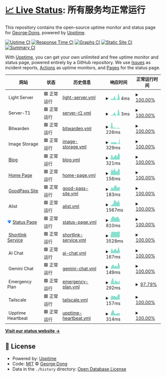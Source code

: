 # [📈 Live Status](https://uptime.georgedong.tech): <!--live status--> **所有服务均正常运行**

This repository contains the open-source uptime monitor and status page for [George·Dong](https://uptime.georgedong.tech), powered by [Upptime](https://github.com/upptime/upptime).

[![Uptime CI](https://github.com/GeorgeDong32/upptime/workflows/Uptime%20CI/badge.svg)](https://github.com/GeorgeDong32/upptime/actions?query=workflow%3A%22Uptime+CI%22)
[![Response Time CI](https://github.com/GeorgeDong32/upptime/workflows/Response%20Time%20CI/badge.svg)](https://github.com/GeorgeDong32/upptime/actions?query=workflow%3A%22Response+Time+CI%22)
[![Graphs CI](https://github.com/GeorgeDong32/upptime/workflows/Graphs%20CI/badge.svg)](https://github.com/GeorgeDong32/upptime/actions?query=workflow%3A%22Graphs+CI%22)
[![Static Site CI](https://github.com/GeorgeDong32/upptime/workflows/Static%20Site%20CI/badge.svg)](https://github.com/GeorgeDong32/upptime/actions?query=workflow%3A%22Static+Site+CI%22)
[![Summary CI](https://github.com/GeorgeDong32/upptime/workflows/Summary%20CI/badge.svg)](https://github.com/GeorgeDong32/upptime/actions?query=workflow%3A%22Summary+CI%22)

With [Upptime](https://upptime.js.org), you can get your own unlimited and free uptime monitor and status page, powered entirely by a GitHub repository. We use [Issues](https://github.com/GeorgeDong32/upptime/issues) as incident reports, [Actions](https://github.com/GeorgeDong32/upptime/actions) as uptime monitors, and [Pages](https://uptime.georgedong.tech) for the status page.

<!--start: status pages-->
<!-- This summary is generated by Upptime (https://github.com/upptime/upptime) -->
<!-- Do not edit this manually, your changes will be overwritten -->
<!-- prettier-ignore -->
| 网站 | 状态 | 历史信息 | 响应时间 | 正常运行时间 |
| --- | ------ | ------- | ------------- | ------ |
| <img alt="" src="https://uptime.georgedong.tech/icons/server.svg" height="13"> Light Server | 🟩 正常运行 | [light-server.yml](https://github.com/GeorgeDong32/upptime/commits/HEAD/history/light-server.yml) | <details><summary><img alt="响应时间图像" src="./graphs/light-server/response-time-week.png" height="20"> 4ms</summary><br><a href="https://uptime.georgedong.tech/history/light-server"><img alt="响应时间 50" src="https://img.shields.io/endpoint?url=https%3A%2F%2Fraw.githubusercontent.com%2FGeorgeDong32%2Fupptime%2FHEAD%2Fapi%2Flight-server%2Fresponse-time.json"></a><br><a href="https://uptime.georgedong.tech/history/light-server"><img alt="24小时平均响应时间 2" src="https://img.shields.io/endpoint?url=https%3A%2F%2Fraw.githubusercontent.com%2FGeorgeDong32%2Fupptime%2FHEAD%2Fapi%2Flight-server%2Fresponse-time-day.json"></a><br><a href="https://uptime.georgedong.tech/history/light-server"><img alt="7天平均响应时间 4" src="https://img.shields.io/endpoint?url=https%3A%2F%2Fraw.githubusercontent.com%2FGeorgeDong32%2Fupptime%2FHEAD%2Fapi%2Flight-server%2Fresponse-time-week.json"></a><br><a href="https://uptime.georgedong.tech/history/light-server"><img alt="30天平均响应时间 4" src="https://img.shields.io/endpoint?url=https%3A%2F%2Fraw.githubusercontent.com%2FGeorgeDong32%2Fupptime%2FHEAD%2Fapi%2Flight-server%2Fresponse-time-month.json"></a><br><a href="https://uptime.georgedong.tech/history/light-server"><img alt="1年平均响应时间 50" src="https://img.shields.io/endpoint?url=https%3A%2F%2Fraw.githubusercontent.com%2FGeorgeDong32%2Fupptime%2FHEAD%2Fapi%2Flight-server%2Fresponse-time-year.json"></a></details> | <details><summary><a href="https://uptime.georgedong.tech/history/light-server">100.00%</a></summary><a href="https://uptime.georgedong.tech/history/light-server"><img alt="正常运行时间 99.79%" src="https://img.shields.io/endpoint?url=https%3A%2F%2Fraw.githubusercontent.com%2FGeorgeDong32%2Fupptime%2FHEAD%2Fapi%2Flight-server%2Fuptime.json"></a><br><a href="https://uptime.georgedong.tech/history/light-server"><img alt="24小时正常运行时间 100.00%" src="https://img.shields.io/endpoint?url=https%3A%2F%2Fraw.githubusercontent.com%2FGeorgeDong32%2Fupptime%2FHEAD%2Fapi%2Flight-server%2Fuptime-day.json"></a><br><a href="https://uptime.georgedong.tech/history/light-server"><img alt="7天正常运行时间 100.00%" src="https://img.shields.io/endpoint?url=https%3A%2F%2Fraw.githubusercontent.com%2FGeorgeDong32%2Fupptime%2FHEAD%2Fapi%2Flight-server%2Fuptime-week.json"></a><br><a href="https://uptime.georgedong.tech/history/light-server"><img alt="30天正常运行时间 100.00%" src="https://img.shields.io/endpoint?url=https%3A%2F%2Fraw.githubusercontent.com%2FGeorgeDong32%2Fupptime%2FHEAD%2Fapi%2Flight-server%2Fuptime-month.json"></a><br><a href="https://uptime.georgedong.tech/history/light-server"><img alt="1年正常运行时间 99.79%" src="https://img.shields.io/endpoint?url=https%3A%2F%2Fraw.githubusercontent.com%2FGeorgeDong32%2Fupptime%2FHEAD%2Fapi%2Flight-server%2Fuptime-year.json"></a></details>
| <img alt="" src="https://uptime.georgedong.tech/icons/server.svg" height="13"> Server-T1 | 🟩 正常运行 | [server-t1.yml](https://github.com/GeorgeDong32/upptime/commits/HEAD/history/server-t1.yml) | <details><summary><img alt="响应时间图像" src="./graphs/server-t1/response-time-week.png" height="20"> 3ms</summary><br><a href="https://uptime.georgedong.tech/history/server-t1"><img alt="响应时间 22" src="https://img.shields.io/endpoint?url=https%3A%2F%2Fraw.githubusercontent.com%2FGeorgeDong32%2Fupptime%2FHEAD%2Fapi%2Fserver-t1%2Fresponse-time.json"></a><br><a href="https://uptime.georgedong.tech/history/server-t1"><img alt="24小时平均响应时间 2" src="https://img.shields.io/endpoint?url=https%3A%2F%2Fraw.githubusercontent.com%2FGeorgeDong32%2Fupptime%2FHEAD%2Fapi%2Fserver-t1%2Fresponse-time-day.json"></a><br><a href="https://uptime.georgedong.tech/history/server-t1"><img alt="7天平均响应时间 3" src="https://img.shields.io/endpoint?url=https%3A%2F%2Fraw.githubusercontent.com%2FGeorgeDong32%2Fupptime%2FHEAD%2Fapi%2Fserver-t1%2Fresponse-time-week.json"></a><br><a href="https://uptime.georgedong.tech/history/server-t1"><img alt="30天平均响应时间 4" src="https://img.shields.io/endpoint?url=https%3A%2F%2Fraw.githubusercontent.com%2FGeorgeDong32%2Fupptime%2FHEAD%2Fapi%2Fserver-t1%2Fresponse-time-month.json"></a><br><a href="https://uptime.georgedong.tech/history/server-t1"><img alt="1年平均响应时间 22" src="https://img.shields.io/endpoint?url=https%3A%2F%2Fraw.githubusercontent.com%2FGeorgeDong32%2Fupptime%2FHEAD%2Fapi%2Fserver-t1%2Fresponse-time-year.json"></a></details> | <details><summary><a href="https://uptime.georgedong.tech/history/server-t1">100.00%</a></summary><a href="https://uptime.georgedong.tech/history/server-t1"><img alt="正常运行时间 100.00%" src="https://img.shields.io/endpoint?url=https%3A%2F%2Fraw.githubusercontent.com%2FGeorgeDong32%2Fupptime%2FHEAD%2Fapi%2Fserver-t1%2Fuptime.json"></a><br><a href="https://uptime.georgedong.tech/history/server-t1"><img alt="24小时正常运行时间 100.00%" src="https://img.shields.io/endpoint?url=https%3A%2F%2Fraw.githubusercontent.com%2FGeorgeDong32%2Fupptime%2FHEAD%2Fapi%2Fserver-t1%2Fuptime-day.json"></a><br><a href="https://uptime.georgedong.tech/history/server-t1"><img alt="7天正常运行时间 100.00%" src="https://img.shields.io/endpoint?url=https%3A%2F%2Fraw.githubusercontent.com%2FGeorgeDong32%2Fupptime%2FHEAD%2Fapi%2Fserver-t1%2Fuptime-week.json"></a><br><a href="https://uptime.georgedong.tech/history/server-t1"><img alt="30天正常运行时间 100.00%" src="https://img.shields.io/endpoint?url=https%3A%2F%2Fraw.githubusercontent.com%2FGeorgeDong32%2Fupptime%2FHEAD%2Fapi%2Fserver-t1%2Fuptime-month.json"></a><br><a href="https://uptime.georgedong.tech/history/server-t1"><img alt="1年正常运行时间 100.00%" src="https://img.shields.io/endpoint?url=https%3A%2F%2Fraw.githubusercontent.com%2FGeorgeDong32%2Fupptime%2FHEAD%2Fapi%2Fserver-t1%2Fuptime-year.json"></a></details>
| <img alt="" src="https://vault.bitwarden.com/images/favicon-32x32.png" height="13"> Bitwarden | 🟩 正常运行 | [bitwarden.yml](https://github.com/GeorgeDong32/upptime/commits/HEAD/history/bitwarden.yml) | <details><summary><img alt="响应时间图像" src="./graphs/bitwarden/response-time-week.png" height="20"> 226ms</summary><br><a href="https://uptime.georgedong.tech/history/bitwarden"><img alt="响应时间 797" src="https://img.shields.io/endpoint?url=https%3A%2F%2Fraw.githubusercontent.com%2FGeorgeDong32%2Fupptime%2FHEAD%2Fapi%2Fbitwarden%2Fresponse-time.json"></a><br><a href="https://uptime.georgedong.tech/history/bitwarden"><img alt="24小时平均响应时间 60" src="https://img.shields.io/endpoint?url=https%3A%2F%2Fraw.githubusercontent.com%2FGeorgeDong32%2Fupptime%2FHEAD%2Fapi%2Fbitwarden%2Fresponse-time-day.json"></a><br><a href="https://uptime.georgedong.tech/history/bitwarden"><img alt="7天平均响应时间 226" src="https://img.shields.io/endpoint?url=https%3A%2F%2Fraw.githubusercontent.com%2FGeorgeDong32%2Fupptime%2FHEAD%2Fapi%2Fbitwarden%2Fresponse-time-week.json"></a><br><a href="https://uptime.georgedong.tech/history/bitwarden"><img alt="30天平均响应时间 819" src="https://img.shields.io/endpoint?url=https%3A%2F%2Fraw.githubusercontent.com%2FGeorgeDong32%2Fupptime%2FHEAD%2Fapi%2Fbitwarden%2Fresponse-time-month.json"></a><br><a href="https://uptime.georgedong.tech/history/bitwarden"><img alt="1年平均响应时间 797" src="https://img.shields.io/endpoint?url=https%3A%2F%2Fraw.githubusercontent.com%2FGeorgeDong32%2Fupptime%2FHEAD%2Fapi%2Fbitwarden%2Fresponse-time-year.json"></a></details> | <details><summary><a href="https://uptime.georgedong.tech/history/bitwarden">100.00%</a></summary><a href="https://uptime.georgedong.tech/history/bitwarden"><img alt="正常运行时间 99.77%" src="https://img.shields.io/endpoint?url=https%3A%2F%2Fraw.githubusercontent.com%2FGeorgeDong32%2Fupptime%2FHEAD%2Fapi%2Fbitwarden%2Fuptime.json"></a><br><a href="https://uptime.georgedong.tech/history/bitwarden"><img alt="24小时正常运行时间 100.00%" src="https://img.shields.io/endpoint?url=https%3A%2F%2Fraw.githubusercontent.com%2FGeorgeDong32%2Fupptime%2FHEAD%2Fapi%2Fbitwarden%2Fuptime-day.json"></a><br><a href="https://uptime.georgedong.tech/history/bitwarden"><img alt="7天正常运行时间 100.00%" src="https://img.shields.io/endpoint?url=https%3A%2F%2Fraw.githubusercontent.com%2FGeorgeDong32%2Fupptime%2FHEAD%2Fapi%2Fbitwarden%2Fuptime-week.json"></a><br><a href="https://uptime.georgedong.tech/history/bitwarden"><img alt="30天正常运行时间 100.00%" src="https://img.shields.io/endpoint?url=https%3A%2F%2Fraw.githubusercontent.com%2FGeorgeDong32%2Fupptime%2FHEAD%2Fapi%2Fbitwarden%2Fuptime-month.json"></a><br><a href="https://uptime.georgedong.tech/history/bitwarden"><img alt="1年正常运行时间 99.77%" src="https://img.shields.io/endpoint?url=https%3A%2F%2Fraw.githubusercontent.com%2FGeorgeDong32%2Fupptime%2FHEAD%2Fapi%2Fbitwarden%2Fuptime-year.json"></a></details>
| <img alt="" src="https://uptime.georgedong.tech/icons/storage.svg" height="13"> Image Storage | 🟩 正常运行 | [image-storage.yml](https://github.com/GeorgeDong32/upptime/commits/HEAD/history/image-storage.yml) | <details><summary><img alt="响应时间图像" src="./graphs/image-storage/response-time-week.png" height="20"> 329ms</summary><br><a href="https://uptime.georgedong.tech/history/image-storage"><img alt="响应时间 557" src="https://img.shields.io/endpoint?url=https%3A%2F%2Fraw.githubusercontent.com%2FGeorgeDong32%2Fupptime%2FHEAD%2Fapi%2Fimage-storage%2Fresponse-time.json"></a><br><a href="https://uptime.georgedong.tech/history/image-storage"><img alt="24小时平均响应时间 975" src="https://img.shields.io/endpoint?url=https%3A%2F%2Fraw.githubusercontent.com%2FGeorgeDong32%2Fupptime%2FHEAD%2Fapi%2Fimage-storage%2Fresponse-time-day.json"></a><br><a href="https://uptime.georgedong.tech/history/image-storage"><img alt="7天平均响应时间 329" src="https://img.shields.io/endpoint?url=https%3A%2F%2Fraw.githubusercontent.com%2FGeorgeDong32%2Fupptime%2FHEAD%2Fapi%2Fimage-storage%2Fresponse-time-week.json"></a><br><a href="https://uptime.georgedong.tech/history/image-storage"><img alt="30天平均响应时间 402" src="https://img.shields.io/endpoint?url=https%3A%2F%2Fraw.githubusercontent.com%2FGeorgeDong32%2Fupptime%2FHEAD%2Fapi%2Fimage-storage%2Fresponse-time-month.json"></a><br><a href="https://uptime.georgedong.tech/history/image-storage"><img alt="1年平均响应时间 557" src="https://img.shields.io/endpoint?url=https%3A%2F%2Fraw.githubusercontent.com%2FGeorgeDong32%2Fupptime%2FHEAD%2Fapi%2Fimage-storage%2Fresponse-time-year.json"></a></details> | <details><summary><a href="https://uptime.georgedong.tech/history/image-storage">100.00%</a></summary><a href="https://uptime.georgedong.tech/history/image-storage"><img alt="正常运行时间 99.92%" src="https://img.shields.io/endpoint?url=https%3A%2F%2Fraw.githubusercontent.com%2FGeorgeDong32%2Fupptime%2FHEAD%2Fapi%2Fimage-storage%2Fuptime.json"></a><br><a href="https://uptime.georgedong.tech/history/image-storage"><img alt="24小时正常运行时间 100.00%" src="https://img.shields.io/endpoint?url=https%3A%2F%2Fraw.githubusercontent.com%2FGeorgeDong32%2Fupptime%2FHEAD%2Fapi%2Fimage-storage%2Fuptime-day.json"></a><br><a href="https://uptime.georgedong.tech/history/image-storage"><img alt="7天正常运行时间 100.00%" src="https://img.shields.io/endpoint?url=https%3A%2F%2Fraw.githubusercontent.com%2FGeorgeDong32%2Fupptime%2FHEAD%2Fapi%2Fimage-storage%2Fuptime-week.json"></a><br><a href="https://uptime.georgedong.tech/history/image-storage"><img alt="30天正常运行时间 100.00%" src="https://img.shields.io/endpoint?url=https%3A%2F%2Fraw.githubusercontent.com%2FGeorgeDong32%2Fupptime%2FHEAD%2Fapi%2Fimage-storage%2Fuptime-month.json"></a><br><a href="https://uptime.georgedong.tech/history/image-storage"><img alt="1年正常运行时间 99.92%" src="https://img.shields.io/endpoint?url=https%3A%2F%2Fraw.githubusercontent.com%2FGeorgeDong32%2Fupptime%2FHEAD%2Fapi%2Fimage-storage%2Fuptime-year.json"></a></details>
| <img alt="" src="https://icons.duckduckgo.com/ip3/blog.georgedong.tech.ico" height="13"> [Blog](https://blog.georgedong.tech) | 🟩 正常运行 | [blog.yml](https://github.com/GeorgeDong32/upptime/commits/HEAD/history/blog.yml) | <details><summary><img alt="响应时间图像" src="./graphs/blog/response-time-week.png" height="20"> 321ms</summary><br><a href="https://uptime.georgedong.tech/history/blog"><img alt="响应时间 356" src="https://img.shields.io/endpoint?url=https%3A%2F%2Fraw.githubusercontent.com%2FGeorgeDong32%2Fupptime%2FHEAD%2Fapi%2Fblog%2Fresponse-time.json"></a><br><a href="https://uptime.georgedong.tech/history/blog"><img alt="24小时平均响应时间 411" src="https://img.shields.io/endpoint?url=https%3A%2F%2Fraw.githubusercontent.com%2FGeorgeDong32%2Fupptime%2FHEAD%2Fapi%2Fblog%2Fresponse-time-day.json"></a><br><a href="https://uptime.georgedong.tech/history/blog"><img alt="7天平均响应时间 321" src="https://img.shields.io/endpoint?url=https%3A%2F%2Fraw.githubusercontent.com%2FGeorgeDong32%2Fupptime%2FHEAD%2Fapi%2Fblog%2Fresponse-time-week.json"></a><br><a href="https://uptime.georgedong.tech/history/blog"><img alt="30天平均响应时间 324" src="https://img.shields.io/endpoint?url=https%3A%2F%2Fraw.githubusercontent.com%2FGeorgeDong32%2Fupptime%2FHEAD%2Fapi%2Fblog%2Fresponse-time-month.json"></a><br><a href="https://uptime.georgedong.tech/history/blog"><img alt="1年平均响应时间 356" src="https://img.shields.io/endpoint?url=https%3A%2F%2Fraw.githubusercontent.com%2FGeorgeDong32%2Fupptime%2FHEAD%2Fapi%2Fblog%2Fresponse-time-year.json"></a></details> | <details><summary><a href="https://uptime.georgedong.tech/history/blog">100.00%</a></summary><a href="https://uptime.georgedong.tech/history/blog"><img alt="正常运行时间 99.99%" src="https://img.shields.io/endpoint?url=https%3A%2F%2Fraw.githubusercontent.com%2FGeorgeDong32%2Fupptime%2FHEAD%2Fapi%2Fblog%2Fuptime.json"></a><br><a href="https://uptime.georgedong.tech/history/blog"><img alt="24小时正常运行时间 100.00%" src="https://img.shields.io/endpoint?url=https%3A%2F%2Fraw.githubusercontent.com%2FGeorgeDong32%2Fupptime%2FHEAD%2Fapi%2Fblog%2Fuptime-day.json"></a><br><a href="https://uptime.georgedong.tech/history/blog"><img alt="7天正常运行时间 100.00%" src="https://img.shields.io/endpoint?url=https%3A%2F%2Fraw.githubusercontent.com%2FGeorgeDong32%2Fupptime%2FHEAD%2Fapi%2Fblog%2Fuptime-week.json"></a><br><a href="https://uptime.georgedong.tech/history/blog"><img alt="30天正常运行时间 100.00%" src="https://img.shields.io/endpoint?url=https%3A%2F%2Fraw.githubusercontent.com%2FGeorgeDong32%2Fupptime%2FHEAD%2Fapi%2Fblog%2Fuptime-month.json"></a><br><a href="https://uptime.georgedong.tech/history/blog"><img alt="1年正常运行时间 99.99%" src="https://img.shields.io/endpoint?url=https%3A%2F%2Fraw.githubusercontent.com%2FGeorgeDong32%2Fupptime%2FHEAD%2Fapi%2Fblog%2Fuptime-year.json"></a></details>
| <img alt="" src="https://icons.duckduckgo.com/ip3/www.georgedong.tech.ico" height="13"> [Home Page](https://www.georgedong.tech) | 🟩 正常运行 | [home-page.yml](https://github.com/GeorgeDong32/upptime/commits/HEAD/history/home-page.yml) | <details><summary><img alt="响应时间图像" src="./graphs/home-page/response-time-week.png" height="20"> 156ms</summary><br><a href="https://uptime.georgedong.tech/history/home-page"><img alt="响应时间 169" src="https://img.shields.io/endpoint?url=https%3A%2F%2Fraw.githubusercontent.com%2FGeorgeDong32%2Fupptime%2FHEAD%2Fapi%2Fhome-page%2Fresponse-time.json"></a><br><a href="https://uptime.georgedong.tech/history/home-page"><img alt="24小时平均响应时间 158" src="https://img.shields.io/endpoint?url=https%3A%2F%2Fraw.githubusercontent.com%2FGeorgeDong32%2Fupptime%2FHEAD%2Fapi%2Fhome-page%2Fresponse-time-day.json"></a><br><a href="https://uptime.georgedong.tech/history/home-page"><img alt="7天平均响应时间 156" src="https://img.shields.io/endpoint?url=https%3A%2F%2Fraw.githubusercontent.com%2FGeorgeDong32%2Fupptime%2FHEAD%2Fapi%2Fhome-page%2Fresponse-time-week.json"></a><br><a href="https://uptime.georgedong.tech/history/home-page"><img alt="30天平均响应时间 144" src="https://img.shields.io/endpoint?url=https%3A%2F%2Fraw.githubusercontent.com%2FGeorgeDong32%2Fupptime%2FHEAD%2Fapi%2Fhome-page%2Fresponse-time-month.json"></a><br><a href="https://uptime.georgedong.tech/history/home-page"><img alt="1年平均响应时间 169" src="https://img.shields.io/endpoint?url=https%3A%2F%2Fraw.githubusercontent.com%2FGeorgeDong32%2Fupptime%2FHEAD%2Fapi%2Fhome-page%2Fresponse-time-year.json"></a></details> | <details><summary><a href="https://uptime.georgedong.tech/history/home-page">100.00%</a></summary><a href="https://uptime.georgedong.tech/history/home-page"><img alt="正常运行时间 99.88%" src="https://img.shields.io/endpoint?url=https%3A%2F%2Fraw.githubusercontent.com%2FGeorgeDong32%2Fupptime%2FHEAD%2Fapi%2Fhome-page%2Fuptime.json"></a><br><a href="https://uptime.georgedong.tech/history/home-page"><img alt="24小时正常运行时间 100.00%" src="https://img.shields.io/endpoint?url=https%3A%2F%2Fraw.githubusercontent.com%2FGeorgeDong32%2Fupptime%2FHEAD%2Fapi%2Fhome-page%2Fuptime-day.json"></a><br><a href="https://uptime.georgedong.tech/history/home-page"><img alt="7天正常运行时间 100.00%" src="https://img.shields.io/endpoint?url=https%3A%2F%2Fraw.githubusercontent.com%2FGeorgeDong32%2Fupptime%2FHEAD%2Fapi%2Fhome-page%2Fuptime-week.json"></a><br><a href="https://uptime.georgedong.tech/history/home-page"><img alt="30天正常运行时间 100.00%" src="https://img.shields.io/endpoint?url=https%3A%2F%2Fraw.githubusercontent.com%2FGeorgeDong32%2Fupptime%2FHEAD%2Fapi%2Fhome-page%2Fuptime-month.json"></a><br><a href="https://uptime.georgedong.tech/history/home-page"><img alt="1年正常运行时间 99.88%" src="https://img.shields.io/endpoint?url=https%3A%2F%2Fraw.githubusercontent.com%2FGeorgeDong32%2Fupptime%2FHEAD%2Fapi%2Fhome-page%2Fuptime-year.json"></a></details>
| <img alt="" src="https://icons.duckduckgo.com/ip3/goodpass.georgedong.tech.ico" height="13"> [GoodPass Site](https://goodpass.georgedong.tech) | 🟩 正常运行 | [good-pass-site.yml](https://github.com/GeorgeDong32/upptime/commits/HEAD/history/good-pass-site.yml) | <details><summary><img alt="响应时间图像" src="./graphs/good-pass-site/response-time-week.png" height="20"> 183ms</summary><br><a href="https://uptime.georgedong.tech/history/good-pass-site"><img alt="响应时间 185" src="https://img.shields.io/endpoint?url=https%3A%2F%2Fraw.githubusercontent.com%2FGeorgeDong32%2Fupptime%2FHEAD%2Fapi%2Fgood-pass-site%2Fresponse-time.json"></a><br><a href="https://uptime.georgedong.tech/history/good-pass-site"><img alt="24小时平均响应时间 177" src="https://img.shields.io/endpoint?url=https%3A%2F%2Fraw.githubusercontent.com%2FGeorgeDong32%2Fupptime%2FHEAD%2Fapi%2Fgood-pass-site%2Fresponse-time-day.json"></a><br><a href="https://uptime.georgedong.tech/history/good-pass-site"><img alt="7天平均响应时间 183" src="https://img.shields.io/endpoint?url=https%3A%2F%2Fraw.githubusercontent.com%2FGeorgeDong32%2Fupptime%2FHEAD%2Fapi%2Fgood-pass-site%2Fresponse-time-week.json"></a><br><a href="https://uptime.georgedong.tech/history/good-pass-site"><img alt="30天平均响应时间 153" src="https://img.shields.io/endpoint?url=https%3A%2F%2Fraw.githubusercontent.com%2FGeorgeDong32%2Fupptime%2FHEAD%2Fapi%2Fgood-pass-site%2Fresponse-time-month.json"></a><br><a href="https://uptime.georgedong.tech/history/good-pass-site"><img alt="1年平均响应时间 185" src="https://img.shields.io/endpoint?url=https%3A%2F%2Fraw.githubusercontent.com%2FGeorgeDong32%2Fupptime%2FHEAD%2Fapi%2Fgood-pass-site%2Fresponse-time-year.json"></a></details> | <details><summary><a href="https://uptime.georgedong.tech/history/good-pass-site">100.00%</a></summary><a href="https://uptime.georgedong.tech/history/good-pass-site"><img alt="正常运行时间 99.90%" src="https://img.shields.io/endpoint?url=https%3A%2F%2Fraw.githubusercontent.com%2FGeorgeDong32%2Fupptime%2FHEAD%2Fapi%2Fgood-pass-site%2Fuptime.json"></a><br><a href="https://uptime.georgedong.tech/history/good-pass-site"><img alt="24小时正常运行时间 100.00%" src="https://img.shields.io/endpoint?url=https%3A%2F%2Fraw.githubusercontent.com%2FGeorgeDong32%2Fupptime%2FHEAD%2Fapi%2Fgood-pass-site%2Fuptime-day.json"></a><br><a href="https://uptime.georgedong.tech/history/good-pass-site"><img alt="7天正常运行时间 100.00%" src="https://img.shields.io/endpoint?url=https%3A%2F%2Fraw.githubusercontent.com%2FGeorgeDong32%2Fupptime%2FHEAD%2Fapi%2Fgood-pass-site%2Fuptime-week.json"></a><br><a href="https://uptime.georgedong.tech/history/good-pass-site"><img alt="30天正常运行时间 100.00%" src="https://img.shields.io/endpoint?url=https%3A%2F%2Fraw.githubusercontent.com%2FGeorgeDong32%2Fupptime%2FHEAD%2Fapi%2Fgood-pass-site%2Fuptime-month.json"></a><br><a href="https://uptime.georgedong.tech/history/good-pass-site"><img alt="1年正常运行时间 99.90%" src="https://img.shields.io/endpoint?url=https%3A%2F%2Fraw.githubusercontent.com%2FGeorgeDong32%2Fupptime%2FHEAD%2Fapi%2Fgood-pass-site%2Fuptime-year.json"></a></details>
| <img alt="" src="https://cdn.jsdelivr.net/gh/alist-org/logo@main/logo.svg" height="13"> Alist | 🟩 正常运行 | [alist.yml](https://github.com/GeorgeDong32/upptime/commits/HEAD/history/alist.yml) | <details><summary><img alt="响应时间图像" src="./graphs/alist/response-time-week.png" height="20"> 1567ms</summary><br><a href="https://uptime.georgedong.tech/history/alist"><img alt="响应时间 2324" src="https://img.shields.io/endpoint?url=https%3A%2F%2Fraw.githubusercontent.com%2FGeorgeDong32%2Fupptime%2FHEAD%2Fapi%2Falist%2Fresponse-time.json"></a><br><a href="https://uptime.georgedong.tech/history/alist"><img alt="24小时平均响应时间 1143" src="https://img.shields.io/endpoint?url=https%3A%2F%2Fraw.githubusercontent.com%2FGeorgeDong32%2Fupptime%2FHEAD%2Fapi%2Falist%2Fresponse-time-day.json"></a><br><a href="https://uptime.georgedong.tech/history/alist"><img alt="7天平均响应时间 1567" src="https://img.shields.io/endpoint?url=https%3A%2F%2Fraw.githubusercontent.com%2FGeorgeDong32%2Fupptime%2FHEAD%2Fapi%2Falist%2Fresponse-time-week.json"></a><br><a href="https://uptime.georgedong.tech/history/alist"><img alt="30天平均响应时间 7471" src="https://img.shields.io/endpoint?url=https%3A%2F%2Fraw.githubusercontent.com%2FGeorgeDong32%2Fupptime%2FHEAD%2Fapi%2Falist%2Fresponse-time-month.json"></a><br><a href="https://uptime.georgedong.tech/history/alist"><img alt="1年平均响应时间 2324" src="https://img.shields.io/endpoint?url=https%3A%2F%2Fraw.githubusercontent.com%2FGeorgeDong32%2Fupptime%2FHEAD%2Fapi%2Falist%2Fresponse-time-year.json"></a></details> | <details><summary><a href="https://uptime.georgedong.tech/history/alist">100.00%</a></summary><a href="https://uptime.georgedong.tech/history/alist"><img alt="正常运行时间 99.49%" src="https://img.shields.io/endpoint?url=https%3A%2F%2Fraw.githubusercontent.com%2FGeorgeDong32%2Fupptime%2FHEAD%2Fapi%2Falist%2Fuptime.json"></a><br><a href="https://uptime.georgedong.tech/history/alist"><img alt="24小时正常运行时间 100.00%" src="https://img.shields.io/endpoint?url=https%3A%2F%2Fraw.githubusercontent.com%2FGeorgeDong32%2Fupptime%2FHEAD%2Fapi%2Falist%2Fuptime-day.json"></a><br><a href="https://uptime.georgedong.tech/history/alist"><img alt="7天正常运行时间 100.00%" src="https://img.shields.io/endpoint?url=https%3A%2F%2Fraw.githubusercontent.com%2FGeorgeDong32%2Fupptime%2FHEAD%2Fapi%2Falist%2Fuptime-week.json"></a><br><a href="https://uptime.georgedong.tech/history/alist"><img alt="30天正常运行时间 98.73%" src="https://img.shields.io/endpoint?url=https%3A%2F%2Fraw.githubusercontent.com%2FGeorgeDong32%2Fupptime%2FHEAD%2Fapi%2Falist%2Fuptime-month.json"></a><br><a href="https://uptime.georgedong.tech/history/alist"><img alt="1年正常运行时间 99.49%" src="https://img.shields.io/endpoint?url=https%3A%2F%2Fraw.githubusercontent.com%2FGeorgeDong32%2Fupptime%2FHEAD%2Fapi%2Falist%2Fuptime-year.json"></a></details>
| <img alt="" src="https://raw.githubusercontent.com/GeorgeDong32/upptime/master/assets/icons/statuspage-io.png" height="13"> [Status Page](https://status.georgedong.tech) | 🟩 正常运行 | [status-page.yml](https://github.com/GeorgeDong32/upptime/commits/HEAD/history/status-page.yml) | <details><summary><img alt="响应时间图像" src="./graphs/status-page/response-time-week.png" height="20"> 810ms</summary><br><a href="https://uptime.georgedong.tech/history/status-page"><img alt="响应时间 871" src="https://img.shields.io/endpoint?url=https%3A%2F%2Fraw.githubusercontent.com%2FGeorgeDong32%2Fupptime%2FHEAD%2Fapi%2Fstatus-page%2Fresponse-time.json"></a><br><a href="https://uptime.georgedong.tech/history/status-page"><img alt="24小时平均响应时间 341" src="https://img.shields.io/endpoint?url=https%3A%2F%2Fraw.githubusercontent.com%2FGeorgeDong32%2Fupptime%2FHEAD%2Fapi%2Fstatus-page%2Fresponse-time-day.json"></a><br><a href="https://uptime.georgedong.tech/history/status-page"><img alt="7天平均响应时间 810" src="https://img.shields.io/endpoint?url=https%3A%2F%2Fraw.githubusercontent.com%2FGeorgeDong32%2Fupptime%2FHEAD%2Fapi%2Fstatus-page%2Fresponse-time-week.json"></a><br><a href="https://uptime.georgedong.tech/history/status-page"><img alt="30天平均响应时间 913" src="https://img.shields.io/endpoint?url=https%3A%2F%2Fraw.githubusercontent.com%2FGeorgeDong32%2Fupptime%2FHEAD%2Fapi%2Fstatus-page%2Fresponse-time-month.json"></a><br><a href="https://uptime.georgedong.tech/history/status-page"><img alt="1年平均响应时间 871" src="https://img.shields.io/endpoint?url=https%3A%2F%2Fraw.githubusercontent.com%2FGeorgeDong32%2Fupptime%2FHEAD%2Fapi%2Fstatus-page%2Fresponse-time-year.json"></a></details> | <details><summary><a href="https://uptime.georgedong.tech/history/status-page">100.00%</a></summary><a href="https://uptime.georgedong.tech/history/status-page"><img alt="正常运行时间 99.99%" src="https://img.shields.io/endpoint?url=https%3A%2F%2Fraw.githubusercontent.com%2FGeorgeDong32%2Fupptime%2FHEAD%2Fapi%2Fstatus-page%2Fuptime.json"></a><br><a href="https://uptime.georgedong.tech/history/status-page"><img alt="24小时正常运行时间 100.00%" src="https://img.shields.io/endpoint?url=https%3A%2F%2Fraw.githubusercontent.com%2FGeorgeDong32%2Fupptime%2FHEAD%2Fapi%2Fstatus-page%2Fuptime-day.json"></a><br><a href="https://uptime.georgedong.tech/history/status-page"><img alt="7天正常运行时间 100.00%" src="https://img.shields.io/endpoint?url=https%3A%2F%2Fraw.githubusercontent.com%2FGeorgeDong32%2Fupptime%2FHEAD%2Fapi%2Fstatus-page%2Fuptime-week.json"></a><br><a href="https://uptime.georgedong.tech/history/status-page"><img alt="30天正常运行时间 100.00%" src="https://img.shields.io/endpoint?url=https%3A%2F%2Fraw.githubusercontent.com%2FGeorgeDong32%2Fupptime%2FHEAD%2Fapi%2Fstatus-page%2Fuptime-month.json"></a><br><a href="https://uptime.georgedong.tech/history/status-page"><img alt="1年正常运行时间 99.99%" src="https://img.shields.io/endpoint?url=https%3A%2F%2Fraw.githubusercontent.com%2FGeorgeDong32%2Fupptime%2FHEAD%2Fapi%2Fstatus-page%2Fuptime-year.json"></a></details>
| <img alt="" src="https://uptime.georgedong.tech/icons/link.svg" height="13"> [Shortlink Service](https://go.georgedong.tech) | 🟩 正常运行 | [shortlink-service.yml](https://github.com/GeorgeDong32/upptime/commits/HEAD/history/shortlink-service.yml) | <details><summary><img alt="响应时间图像" src="./graphs/shortlink-service/response-time-week.png" height="20"> 3528ms</summary><br><a href="https://uptime.georgedong.tech/history/shortlink-service"><img alt="响应时间 3363" src="https://img.shields.io/endpoint?url=https%3A%2F%2Fraw.githubusercontent.com%2FGeorgeDong32%2Fupptime%2FHEAD%2Fapi%2Fshortlink-service%2Fresponse-time.json"></a><br><a href="https://uptime.georgedong.tech/history/shortlink-service"><img alt="24小时平均响应时间 3420" src="https://img.shields.io/endpoint?url=https%3A%2F%2Fraw.githubusercontent.com%2FGeorgeDong32%2Fupptime%2FHEAD%2Fapi%2Fshortlink-service%2Fresponse-time-day.json"></a><br><a href="https://uptime.georgedong.tech/history/shortlink-service"><img alt="7天平均响应时间 3528" src="https://img.shields.io/endpoint?url=https%3A%2F%2Fraw.githubusercontent.com%2FGeorgeDong32%2Fupptime%2FHEAD%2Fapi%2Fshortlink-service%2Fresponse-time-week.json"></a><br><a href="https://uptime.georgedong.tech/history/shortlink-service"><img alt="30天平均响应时间 3437" src="https://img.shields.io/endpoint?url=https%3A%2F%2Fraw.githubusercontent.com%2FGeorgeDong32%2Fupptime%2FHEAD%2Fapi%2Fshortlink-service%2Fresponse-time-month.json"></a><br><a href="https://uptime.georgedong.tech/history/shortlink-service"><img alt="1年平均响应时间 3363" src="https://img.shields.io/endpoint?url=https%3A%2F%2Fraw.githubusercontent.com%2FGeorgeDong32%2Fupptime%2FHEAD%2Fapi%2Fshortlink-service%2Fresponse-time-year.json"></a></details> | <details><summary><a href="https://uptime.georgedong.tech/history/shortlink-service">100.00%</a></summary><a href="https://uptime.georgedong.tech/history/shortlink-service"><img alt="正常运行时间 99.82%" src="https://img.shields.io/endpoint?url=https%3A%2F%2Fraw.githubusercontent.com%2FGeorgeDong32%2Fupptime%2FHEAD%2Fapi%2Fshortlink-service%2Fuptime.json"></a><br><a href="https://uptime.georgedong.tech/history/shortlink-service"><img alt="24小时正常运行时间 100.00%" src="https://img.shields.io/endpoint?url=https%3A%2F%2Fraw.githubusercontent.com%2FGeorgeDong32%2Fupptime%2FHEAD%2Fapi%2Fshortlink-service%2Fuptime-day.json"></a><br><a href="https://uptime.georgedong.tech/history/shortlink-service"><img alt="7天正常运行时间 100.00%" src="https://img.shields.io/endpoint?url=https%3A%2F%2Fraw.githubusercontent.com%2FGeorgeDong32%2Fupptime%2FHEAD%2Fapi%2Fshortlink-service%2Fuptime-week.json"></a><br><a href="https://uptime.georgedong.tech/history/shortlink-service"><img alt="30天正常运行时间 98.04%" src="https://img.shields.io/endpoint?url=https%3A%2F%2Fraw.githubusercontent.com%2FGeorgeDong32%2Fupptime%2FHEAD%2Fapi%2Fshortlink-service%2Fuptime-month.json"></a><br><a href="https://uptime.georgedong.tech/history/shortlink-service"><img alt="1年正常运行时间 99.82%" src="https://img.shields.io/endpoint?url=https%3A%2F%2Fraw.githubusercontent.com%2FGeorgeDong32%2Fupptime%2FHEAD%2Fapi%2Fshortlink-service%2Fuptime-year.json"></a></details>
| <img alt="" src="https://uptime.georgedong.tech/icons/NextChat.svg" height="13"> AI Chat | 🟩 正常运行 | [ai-chat.yml](https://github.com/GeorgeDong32/upptime/commits/HEAD/history/ai-chat.yml) | <details><summary><img alt="响应时间图像" src="./graphs/ai-chat/response-time-week.png" height="20"> 167ms</summary><br><a href="https://uptime.georgedong.tech/history/ai-chat"><img alt="响应时间 5026" src="https://img.shields.io/endpoint?url=https%3A%2F%2Fraw.githubusercontent.com%2FGeorgeDong32%2Fupptime%2FHEAD%2Fapi%2Fai-chat%2Fresponse-time.json"></a><br><a href="https://uptime.georgedong.tech/history/ai-chat"><img alt="24小时平均响应时间 99" src="https://img.shields.io/endpoint?url=https%3A%2F%2Fraw.githubusercontent.com%2FGeorgeDong32%2Fupptime%2FHEAD%2Fapi%2Fai-chat%2Fresponse-time-day.json"></a><br><a href="https://uptime.georgedong.tech/history/ai-chat"><img alt="7天平均响应时间 167" src="https://img.shields.io/endpoint?url=https%3A%2F%2Fraw.githubusercontent.com%2FGeorgeDong32%2Fupptime%2FHEAD%2Fapi%2Fai-chat%2Fresponse-time-week.json"></a><br><a href="https://uptime.georgedong.tech/history/ai-chat"><img alt="30天平均响应时间 13758" src="https://img.shields.io/endpoint?url=https%3A%2F%2Fraw.githubusercontent.com%2FGeorgeDong32%2Fupptime%2FHEAD%2Fapi%2Fai-chat%2Fresponse-time-month.json"></a><br><a href="https://uptime.georgedong.tech/history/ai-chat"><img alt="1年平均响应时间 5026" src="https://img.shields.io/endpoint?url=https%3A%2F%2Fraw.githubusercontent.com%2FGeorgeDong32%2Fupptime%2FHEAD%2Fapi%2Fai-chat%2Fresponse-time-year.json"></a></details> | <details><summary><a href="https://uptime.georgedong.tech/history/ai-chat">100.00%</a></summary><a href="https://uptime.georgedong.tech/history/ai-chat"><img alt="正常运行时间 96.99%" src="https://img.shields.io/endpoint?url=https%3A%2F%2Fraw.githubusercontent.com%2FGeorgeDong32%2Fupptime%2FHEAD%2Fapi%2Fai-chat%2Fuptime.json"></a><br><a href="https://uptime.georgedong.tech/history/ai-chat"><img alt="24小时正常运行时间 100.00%" src="https://img.shields.io/endpoint?url=https%3A%2F%2Fraw.githubusercontent.com%2FGeorgeDong32%2Fupptime%2FHEAD%2Fapi%2Fai-chat%2Fuptime-day.json"></a><br><a href="https://uptime.georgedong.tech/history/ai-chat"><img alt="7天正常运行时间 100.00%" src="https://img.shields.io/endpoint?url=https%3A%2F%2Fraw.githubusercontent.com%2FGeorgeDong32%2Fupptime%2FHEAD%2Fapi%2Fai-chat%2Fuptime-week.json"></a><br><a href="https://uptime.georgedong.tech/history/ai-chat"><img alt="30天正常运行时间 78.25%" src="https://img.shields.io/endpoint?url=https%3A%2F%2Fraw.githubusercontent.com%2FGeorgeDong32%2Fupptime%2FHEAD%2Fapi%2Fai-chat%2Fuptime-month.json"></a><br><a href="https://uptime.georgedong.tech/history/ai-chat"><img alt="1年正常运行时间 96.99%" src="https://img.shields.io/endpoint?url=https%3A%2F%2Fraw.githubusercontent.com%2FGeorgeDong32%2Fupptime%2FHEAD%2Fapi%2Fai-chat%2Fuptime-year.json"></a></details>
| <img alt="" src="https://uptime.georgedong.tech/icons/Gemini.png" height="13"> Gemini Chat | 🟩 正常运行 | [gemini-chat.yml](https://github.com/GeorgeDong32/upptime/commits/HEAD/history/gemini-chat.yml) | <details><summary><img alt="响应时间图像" src="./graphs/gemini-chat/response-time-week.png" height="20"> 149ms</summary><br><a href="https://uptime.georgedong.tech/history/gemini-chat"><img alt="响应时间 305" src="https://img.shields.io/endpoint?url=https%3A%2F%2Fraw.githubusercontent.com%2FGeorgeDong32%2Fupptime%2FHEAD%2Fapi%2Fgemini-chat%2Fresponse-time.json"></a><br><a href="https://uptime.georgedong.tech/history/gemini-chat"><img alt="24小时平均响应时间 117" src="https://img.shields.io/endpoint?url=https%3A%2F%2Fraw.githubusercontent.com%2FGeorgeDong32%2Fupptime%2FHEAD%2Fapi%2Fgemini-chat%2Fresponse-time-day.json"></a><br><a href="https://uptime.georgedong.tech/history/gemini-chat"><img alt="7天平均响应时间 149" src="https://img.shields.io/endpoint?url=https%3A%2F%2Fraw.githubusercontent.com%2FGeorgeDong32%2Fupptime%2FHEAD%2Fapi%2Fgemini-chat%2Fresponse-time-week.json"></a><br><a href="https://uptime.georgedong.tech/history/gemini-chat"><img alt="30天平均响应时间 202" src="https://img.shields.io/endpoint?url=https%3A%2F%2Fraw.githubusercontent.com%2FGeorgeDong32%2Fupptime%2FHEAD%2Fapi%2Fgemini-chat%2Fresponse-time-month.json"></a><br><a href="https://uptime.georgedong.tech/history/gemini-chat"><img alt="1年平均响应时间 305" src="https://img.shields.io/endpoint?url=https%3A%2F%2Fraw.githubusercontent.com%2FGeorgeDong32%2Fupptime%2FHEAD%2Fapi%2Fgemini-chat%2Fresponse-time-year.json"></a></details> | <details><summary><a href="https://uptime.georgedong.tech/history/gemini-chat">100.00%</a></summary><a href="https://uptime.georgedong.tech/history/gemini-chat"><img alt="正常运行时间 99.36%" src="https://img.shields.io/endpoint?url=https%3A%2F%2Fraw.githubusercontent.com%2FGeorgeDong32%2Fupptime%2FHEAD%2Fapi%2Fgemini-chat%2Fuptime.json"></a><br><a href="https://uptime.georgedong.tech/history/gemini-chat"><img alt="24小时正常运行时间 100.00%" src="https://img.shields.io/endpoint?url=https%3A%2F%2Fraw.githubusercontent.com%2FGeorgeDong32%2Fupptime%2FHEAD%2Fapi%2Fgemini-chat%2Fuptime-day.json"></a><br><a href="https://uptime.georgedong.tech/history/gemini-chat"><img alt="7天正常运行时间 100.00%" src="https://img.shields.io/endpoint?url=https%3A%2F%2Fraw.githubusercontent.com%2FGeorgeDong32%2Fupptime%2FHEAD%2Fapi%2Fgemini-chat%2Fuptime-week.json"></a><br><a href="https://uptime.georgedong.tech/history/gemini-chat"><img alt="30天正常运行时间 94.34%" src="https://img.shields.io/endpoint?url=https%3A%2F%2Fraw.githubusercontent.com%2FGeorgeDong32%2Fupptime%2FHEAD%2Fapi%2Fgemini-chat%2Fuptime-month.json"></a><br><a href="https://uptime.georgedong.tech/history/gemini-chat"><img alt="1年正常运行时间 99.36%" src="https://img.shields.io/endpoint?url=https%3A%2F%2Fraw.githubusercontent.com%2FGeorgeDong32%2Fupptime%2FHEAD%2Fapi%2Fgemini-chat%2Fuptime-year.json"></a></details>
| <img alt="" src="https://uptime.georgedong.tech/icons/plan.svg" height="13"> Emergency Plan | 🟩 正常运行 | [emergency-plan.yml](https://github.com/GeorgeDong32/upptime/commits/HEAD/history/emergency-plan.yml) | <details><summary><img alt="响应时间图像" src="./graphs/emergency-plan/response-time-week.png" height="20"> 292ms</summary><br><a href="https://uptime.georgedong.tech/history/emergency-plan"><img alt="响应时间 360" src="https://img.shields.io/endpoint?url=https%3A%2F%2Fraw.githubusercontent.com%2FGeorgeDong32%2Fupptime%2FHEAD%2Fapi%2Femergency-plan%2Fresponse-time.json"></a><br><a href="https://uptime.georgedong.tech/history/emergency-plan"><img alt="24小时平均响应时间 294" src="https://img.shields.io/endpoint?url=https%3A%2F%2Fraw.githubusercontent.com%2FGeorgeDong32%2Fupptime%2FHEAD%2Fapi%2Femergency-plan%2Fresponse-time-day.json"></a><br><a href="https://uptime.georgedong.tech/history/emergency-plan"><img alt="7天平均响应时间 292" src="https://img.shields.io/endpoint?url=https%3A%2F%2Fraw.githubusercontent.com%2FGeorgeDong32%2Fupptime%2FHEAD%2Fapi%2Femergency-plan%2Fresponse-time-week.json"></a><br><a href="https://uptime.georgedong.tech/history/emergency-plan"><img alt="30天平均响应时间 290" src="https://img.shields.io/endpoint?url=https%3A%2F%2Fraw.githubusercontent.com%2FGeorgeDong32%2Fupptime%2FHEAD%2Fapi%2Femergency-plan%2Fresponse-time-month.json"></a><br><a href="https://uptime.georgedong.tech/history/emergency-plan"><img alt="1年平均响应时间 360" src="https://img.shields.io/endpoint?url=https%3A%2F%2Fraw.githubusercontent.com%2FGeorgeDong32%2Fupptime%2FHEAD%2Fapi%2Femergency-plan%2Fresponse-time-year.json"></a></details> | <details><summary><a href="https://uptime.georgedong.tech/history/emergency-plan">97.79%</a></summary><a href="https://uptime.georgedong.tech/history/emergency-plan"><img alt="正常运行时间 99.87%" src="https://img.shields.io/endpoint?url=https%3A%2F%2Fraw.githubusercontent.com%2FGeorgeDong32%2Fupptime%2FHEAD%2Fapi%2Femergency-plan%2Fuptime.json"></a><br><a href="https://uptime.georgedong.tech/history/emergency-plan"><img alt="24小时正常运行时间 95.83%" src="https://img.shields.io/endpoint?url=https%3A%2F%2Fraw.githubusercontent.com%2FGeorgeDong32%2Fupptime%2FHEAD%2Fapi%2Femergency-plan%2Fuptime-day.json"></a><br><a href="https://uptime.georgedong.tech/history/emergency-plan"><img alt="7天正常运行时间 97.79%" src="https://img.shields.io/endpoint?url=https%3A%2F%2Fraw.githubusercontent.com%2FGeorgeDong32%2Fupptime%2FHEAD%2Fapi%2Femergency-plan%2Fuptime-week.json"></a><br><a href="https://uptime.georgedong.tech/history/emergency-plan"><img alt="30天正常运行时间 99.49%" src="https://img.shields.io/endpoint?url=https%3A%2F%2Fraw.githubusercontent.com%2FGeorgeDong32%2Fupptime%2FHEAD%2Fapi%2Femergency-plan%2Fuptime-month.json"></a><br><a href="https://uptime.georgedong.tech/history/emergency-plan"><img alt="1年正常运行时间 99.87%" src="https://img.shields.io/endpoint?url=https%3A%2F%2Fraw.githubusercontent.com%2FGeorgeDong32%2Fupptime%2FHEAD%2Fapi%2Femergency-plan%2Fuptime-year.json"></a></details>
| <img alt="" src="https://tailscale.com/files/favicon.ico" height="13"> Tailscale | 🟩 正常运行 | [tailscale.yml](https://github.com/GeorgeDong32/upptime/commits/HEAD/history/tailscale.yml) | <details><summary><img alt="响应时间图像" src="./graphs/tailscale/response-time-week.png" height="20"> 157ms</summary><br><a href="https://uptime.georgedong.tech/history/tailscale"><img alt="响应时间 141" src="https://img.shields.io/endpoint?url=https%3A%2F%2Fraw.githubusercontent.com%2FGeorgeDong32%2Fupptime%2FHEAD%2Fapi%2Ftailscale%2Fresponse-time.json"></a><br><a href="https://uptime.georgedong.tech/history/tailscale"><img alt="24小时平均响应时间 190" src="https://img.shields.io/endpoint?url=https%3A%2F%2Fraw.githubusercontent.com%2FGeorgeDong32%2Fupptime%2FHEAD%2Fapi%2Ftailscale%2Fresponse-time-day.json"></a><br><a href="https://uptime.georgedong.tech/history/tailscale"><img alt="7天平均响应时间 157" src="https://img.shields.io/endpoint?url=https%3A%2F%2Fraw.githubusercontent.com%2FGeorgeDong32%2Fupptime%2FHEAD%2Fapi%2Ftailscale%2Fresponse-time-week.json"></a><br><a href="https://uptime.georgedong.tech/history/tailscale"><img alt="30天平均响应时间 144" src="https://img.shields.io/endpoint?url=https%3A%2F%2Fraw.githubusercontent.com%2FGeorgeDong32%2Fupptime%2FHEAD%2Fapi%2Ftailscale%2Fresponse-time-month.json"></a><br><a href="https://uptime.georgedong.tech/history/tailscale"><img alt="1年平均响应时间 141" src="https://img.shields.io/endpoint?url=https%3A%2F%2Fraw.githubusercontent.com%2FGeorgeDong32%2Fupptime%2FHEAD%2Fapi%2Ftailscale%2Fresponse-time-year.json"></a></details> | <details><summary><a href="https://uptime.georgedong.tech/history/tailscale">100.00%</a></summary><a href="https://uptime.georgedong.tech/history/tailscale"><img alt="正常运行时间 99.98%" src="https://img.shields.io/endpoint?url=https%3A%2F%2Fraw.githubusercontent.com%2FGeorgeDong32%2Fupptime%2FHEAD%2Fapi%2Ftailscale%2Fuptime.json"></a><br><a href="https://uptime.georgedong.tech/history/tailscale"><img alt="24小时正常运行时间 100.00%" src="https://img.shields.io/endpoint?url=https%3A%2F%2Fraw.githubusercontent.com%2FGeorgeDong32%2Fupptime%2FHEAD%2Fapi%2Ftailscale%2Fuptime-day.json"></a><br><a href="https://uptime.georgedong.tech/history/tailscale"><img alt="7天正常运行时间 100.00%" src="https://img.shields.io/endpoint?url=https%3A%2F%2Fraw.githubusercontent.com%2FGeorgeDong32%2Fupptime%2FHEAD%2Fapi%2Ftailscale%2Fuptime-week.json"></a><br><a href="https://uptime.georgedong.tech/history/tailscale"><img alt="30天正常运行时间 100.00%" src="https://img.shields.io/endpoint?url=https%3A%2F%2Fraw.githubusercontent.com%2FGeorgeDong32%2Fupptime%2FHEAD%2Fapi%2Ftailscale%2Fuptime-month.json"></a><br><a href="https://uptime.georgedong.tech/history/tailscale"><img alt="1年正常运行时间 99.98%" src="https://img.shields.io/endpoint?url=https%3A%2F%2Fraw.githubusercontent.com%2FGeorgeDong32%2Fupptime%2FHEAD%2Fapi%2Ftailscale%2Fuptime-year.json"></a></details>
| <img alt="" src="https://uptime.georgedong.tech/icons/betterstack.png" height="13"> Upptime Heartbeat | 🟩 正常运行 | [upptime-heartbeat.yml](https://github.com/GeorgeDong32/upptime/commits/HEAD/history/upptime-heartbeat.yml) | <details><summary><img alt="响应时间图像" src="./graphs/upptime-heartbeat/response-time-week.png" height="20"> 314ms</summary><br><a href="https://uptime.georgedong.tech/history/upptime-heartbeat"><img alt="响应时间 241" src="https://img.shields.io/endpoint?url=https%3A%2F%2Fraw.githubusercontent.com%2FGeorgeDong32%2Fupptime%2FHEAD%2Fapi%2Fupptime-heartbeat%2Fresponse-time.json"></a><br><a href="https://uptime.georgedong.tech/history/upptime-heartbeat"><img alt="24小时平均响应时间 280" src="https://img.shields.io/endpoint?url=https%3A%2F%2Fraw.githubusercontent.com%2FGeorgeDong32%2Fupptime%2FHEAD%2Fapi%2Fupptime-heartbeat%2Fresponse-time-day.json"></a><br><a href="https://uptime.georgedong.tech/history/upptime-heartbeat"><img alt="7天平均响应时间 314" src="https://img.shields.io/endpoint?url=https%3A%2F%2Fraw.githubusercontent.com%2FGeorgeDong32%2Fupptime%2FHEAD%2Fapi%2Fupptime-heartbeat%2Fresponse-time-week.json"></a><br><a href="https://uptime.georgedong.tech/history/upptime-heartbeat"><img alt="30天平均响应时间 258" src="https://img.shields.io/endpoint?url=https%3A%2F%2Fraw.githubusercontent.com%2FGeorgeDong32%2Fupptime%2FHEAD%2Fapi%2Fupptime-heartbeat%2Fresponse-time-month.json"></a><br><a href="https://uptime.georgedong.tech/history/upptime-heartbeat"><img alt="1年平均响应时间 241" src="https://img.shields.io/endpoint?url=https%3A%2F%2Fraw.githubusercontent.com%2FGeorgeDong32%2Fupptime%2FHEAD%2Fapi%2Fupptime-heartbeat%2Fresponse-time-year.json"></a></details> | <details><summary><a href="https://uptime.georgedong.tech/history/upptime-heartbeat">100.00%</a></summary><a href="https://uptime.georgedong.tech/history/upptime-heartbeat"><img alt="正常运行时间 99.99%" src="https://img.shields.io/endpoint?url=https%3A%2F%2Fraw.githubusercontent.com%2FGeorgeDong32%2Fupptime%2FHEAD%2Fapi%2Fupptime-heartbeat%2Fuptime.json"></a><br><a href="https://uptime.georgedong.tech/history/upptime-heartbeat"><img alt="24小时正常运行时间 100.00%" src="https://img.shields.io/endpoint?url=https%3A%2F%2Fraw.githubusercontent.com%2FGeorgeDong32%2Fupptime%2FHEAD%2Fapi%2Fupptime-heartbeat%2Fuptime-day.json"></a><br><a href="https://uptime.georgedong.tech/history/upptime-heartbeat"><img alt="7天正常运行时间 100.00%" src="https://img.shields.io/endpoint?url=https%3A%2F%2Fraw.githubusercontent.com%2FGeorgeDong32%2Fupptime%2FHEAD%2Fapi%2Fupptime-heartbeat%2Fuptime-week.json"></a><br><a href="https://uptime.georgedong.tech/history/upptime-heartbeat"><img alt="30天正常运行时间 100.00%" src="https://img.shields.io/endpoint?url=https%3A%2F%2Fraw.githubusercontent.com%2FGeorgeDong32%2Fupptime%2FHEAD%2Fapi%2Fupptime-heartbeat%2Fuptime-month.json"></a><br><a href="https://uptime.georgedong.tech/history/upptime-heartbeat"><img alt="1年正常运行时间 99.99%" src="https://img.shields.io/endpoint?url=https%3A%2F%2Fraw.githubusercontent.com%2FGeorgeDong32%2Fupptime%2FHEAD%2Fapi%2Fupptime-heartbeat%2Fuptime-year.json"></a></details>

<!--end: status pages-->

[**Visit our status website →**](https://uptime.georgedong.tech)

## 📄 License

- Powered by: [Upptime](https://github.com/upptime/upptime)
- Code: [MIT](./LICENSE) © [George·Dong](https://uptime.georgedong.tech)
- Data in the `./history` directory: [Open Database License](https://opendatacommons.org/licenses/odbl/1-0/)
